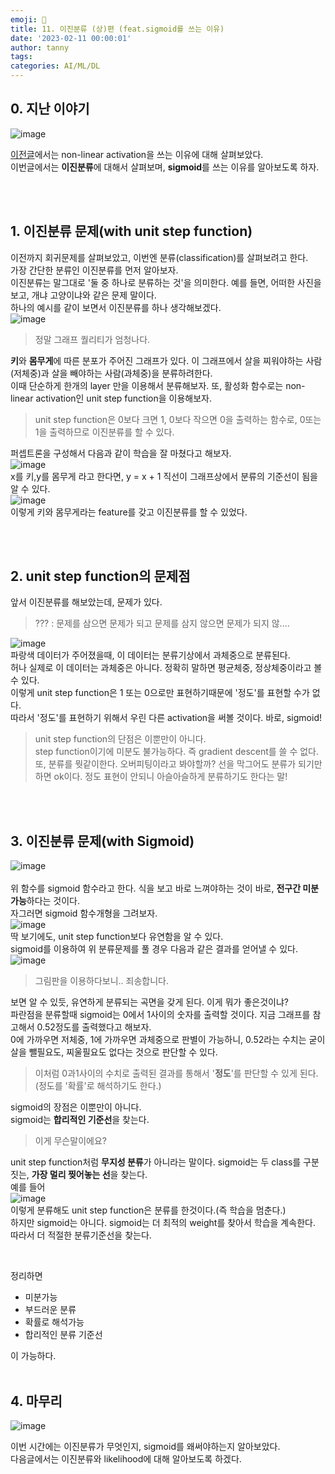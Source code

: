```yaml
---
emoji: 🔮
title: 11. 이진분류 (상)편 (feat.sigmoid를 쓰는 이유)
date: '2023-02-11 00:00:01'
author: tanny
tags: 
categories: AI/ML/DL
---
```


## 0. 지난 이야기
![image](https://user-images.githubusercontent.com/121401159/218152623-d8e0c8c0-7dd6-4c25-870f-feafbde86a87.png)<br>

[이전글](https://tannybrown.github.io/ai/11/)에서는 non-linear activation을 쓰는 이유에 대해 살펴보았다. <br>
이번글에서는 **이진분류**에 대해서 살펴보며, **sigmoid**를 쓰는 이유를 알아보도록 하자. <br>

<br>
<br>


## 1. 이진분류 문제(with unit step function)
이전까지 회귀문제를 살펴보았고, 이번엔 분류(classification)를 살펴보려고 한다.<br>
가장 간단한 분류인 이진분류를 먼저 알아보자.<br>
이진분류는 말그대로 '둘 중 하나로 분류하는 것'을 의미한다. 예를 들면, 어떠한 사진을 보고, 개냐 고양이냐와 같은 문제 말이다.<br>
하나의 예시를 같이 보면서 이진분류를 하나 생각해보겠다.<br>
![image](https://user-images.githubusercontent.com/121401159/218140868-140e287d-9a09-4ebf-9a75-cf54a1b1aa59.png)<br>
> 정말 그래프 퀄리티가 엄청나다.

**키**와 **몸무게**에 따른 분포가 주어진 그래프가 있다. 이 그래프에서 살을 찌워야하는 사람(저체중)과 살을 빼야하는 사람(과체중)을 분류하려한다.<br>
이때 단순하게 한개의 layer 만을 이용해서 분류해보자. 또, 활성화 함수로는 non-linear activation인 unit step function을 이용해보자.
> unit step function은 0보다 크면 1, 0보다 작으면 0을 출력하는 함수로, 0또는 1을 출력하므로 이진분류를 할 수 있다.

퍼셉트론을 구성해서 다음과 같이 학습을 잘 마쳤다고 해보자.<br>
![image](https://user-images.githubusercontent.com/121401159/218144577-7c56d787-24d2-49f6-8060-17e96dc72de7.png)<br>
x를 키,y를 몸무게 라고 한다면, y = x + 1 직선이 그래프상에서 분류의 기준선이 됨을 알 수 있다.<br>
![image](https://user-images.githubusercontent.com/121401159/218144994-472f6afc-1c1b-4975-8b10-c5eef714dffe.png)<br>
이렇게 키와 몸무게라는 feature를 갖고 이진분류를 할 수 있었다.<br>



<br>
<br>

## 2. unit step function의 문제점
앞서 이진분류를 해보았는데, 문제가 있다.<br>
> ??? : 문제를 삼으면 문제가 되고 문제를 삼지 않으면 문제가 되지 않....


![image](https://user-images.githubusercontent.com/121401159/218145633-df7314e7-eb9f-41fd-a14a-0c2e2682036b.png)<br>
파랑색 데이터가 주어졌을때, 이 데이터는 분류기상에서 과체중으로 분류된다.<br>
허나 실제로 이 데이터는 과체중은 아니다. 정확히 말하면 평균체중, 정상체중이라고 볼 수 있다.<br>
이렇게 unit step function은 1 또는 0으로만 표현하기때문에 '정도'를 표현할 수가 없다.<br>
따라서 '정도'를 표현하기 위해서 우린 다른 activation을 써볼 것이다. 바로, sigmoid!
> unit step function의 단점은 이뿐만이 아니다. <br>
> step function이기에 미분도 불가능하다. 즉 gradient descent를 쓸 수 없다.<br>
> 또, 분류를 뭣같이한다. 오버피팅이라고 봐야할까? 선을 막그어도 분류가 되기만 하면 ok이다. 정도 표현이 안되니 아슬아슬하게 분류하기도 한다는 말!


<br>
<br>

## 3. 이진분류 문제(with Sigmoid)
![image](https://user-images.githubusercontent.com/121401159/218146967-db2d4cab-dfe5-4519-bb09-8a1a443e0ee0.png)<br><br>
위 함수를 sigmoid 함수라고 한다. 식을 보고 바로 느껴야하는 것이 바로, **전구간 미분가능**하다는 것이다. <br>
자그러면 sigmoid 함수개형을 그려보자.<br>
![image](https://user-images.githubusercontent.com/121401159/218147185-eee489d1-b8e8-41af-a345-8b457c24c2f4.png)<br>
딱 보기에도, unit step function보다 유연함을 알 수 있다.<br>
sigmoid를 이용하여 위 분류문제를 풀 경우 다음과 같은 결과를 얻어낼 수 있다.<br>
![image](https://user-images.githubusercontent.com/121401159/218148024-892e1bee-2835-4ab1-8518-50e261aae7c7.png)<br>
> 그림판을 이용하다보니.. 죄송합니다.

보면 알 수 있듯, 유연하게 분류되는 곡면을 갖게 된다. 이게 뭐가 좋은것이냐? <br>
파란점을 분류할때 sigmoid는 0에서 1사이의 숫자를 출력할 것이다. 지금 그래프를 참고해서 0.52정도를 출력했다고 해보자.<br>
0에 가까우면 저체중, 1에 가까우면 과체중으로 판별이 가능하니, 0.52라는 수치는 굳이 살을 뺄필요도, 찌울필요도 없다는 것으로 판단할 수 있다.
> 이처럼 0과1사이의 수치로 출력된 결과를 통해서 '**정도**'를 판단할 수 있게 된다.(정도를 '확률'로 해석하기도 한다.)

sigmoid의 장점은 이뿐만이 아니다.<br>
sigmoid는 **합리적인 기준선**을 찾는다.
> 이게 무슨말이에요?

unit step function처럼 **무지성 분류**가 아니라는 말이다. sigmoid는 두 class를 구분짓는, **가장 멀리 찢어놓는 선**을 찾는다.<br>
예를 들어<br>
![image](https://user-images.githubusercontent.com/121401159/218150681-3da98d2e-de0b-436a-8300-b6cf82b1efae.png)<br>
이렇게 분류해도 unit step function은 분류를 한것이다.(즉 학습을 멈춘다.)<br>
하지만 sigmoid는 아니다. sigmoid는 더 최적의 weight를 찾아서 학습을 계속한다. 따라서 더 적절한 분류기준선을 찾는다. 

<br>

정리하면
- 미분가능
- 부드러운 분류
- 확률로 해석가능
- 합리적인 분류 기준선

이 가능하다.
<br>
<br>

## 4. 마무리
![image](https://user-images.githubusercontent.com/121401159/218152336-640eb4a9-ebf7-4ada-bda6-924a6f0f9e6a.png)<br>

이번 시간에는 이진분류가 무엇인지, sigmoid를 왜써야하는지 알아보았다.<br>
다음글에서는 이진분류와 likelihood에 대해 알아보도록 하겠다.

```toc
```
